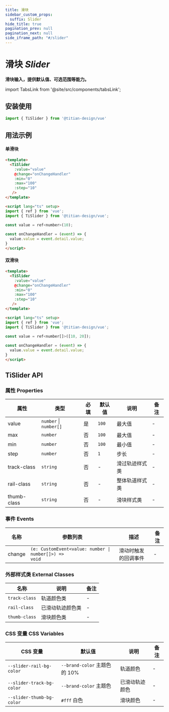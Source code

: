 ```yaml
---
title: 滑块
sidebar_custom_props:
  suffix: Slider
hide_title: true
pagination_prev: null
pagination_next: null
side_iframe_path: "#/slider"
---
```


# 滑块 _Slider_

**滑块输入，提供默认值、可选范围等能力。**

import TabsLink from '@site/src/components/tabsLink';

<TabsLink id="tislider-api" />


## 安装使用
```typescript showLineNumbers
import { TiSlider } from '@titian-design/vue'
```

## 用法示例

#### 单滑块

```html showLineNumbers
<template>
  <TiSlider 
    :value="value" 
    @change="onChangeHandler"
    :min="0"
    :max="100"
    :step="10"
   />
</template>

<script lang="ts" setup>
import { ref } from 'vue';
import { TiSlider } from '@titian-design/vue';

const value = ref<number>(10);
  
const onChangeHandler = (event) => {
  value.value = event.detail.value;
}
</script>
```

#### 双滑块


```html showLineNumbers
<template>
  <TiSlider 
    :value="value" 
    @change="onChangeHandler"
    :min="0"
    :max="100"
    :step="10"
   />
</template>

<script lang="ts" setup>
import { ref } from 'vue';
import { TiSlider } from '@titian-design/vue';

const value = ref<number[]>([10, 20]);
  
const onChangeHandler = (event) => {
  value.value = event.detail.value;
}
</script>
```

## TiSlider API

### 属性 **Properties**

| 属性       | 类型                   | 必填 | 默认值 | 说明           | 备注 |
| ---------- | ---------------------- | ---- | ------ | -------------- | ---- |
| value      | `number` \| `number[]` | 是   | `100`  | 最大值         | -    |
| max        | `number`               | 否   | `100`  | 最大值         | -    |
| min        | `number`               | 否   | `100`  | 最小值         | -    |
| step       | `number`               | 否   | `1`    | 步长           | -    |
| track-class | `string`               | 否   | -      | 滑过轨迹样式类 | -    |
| rail-class  | `string`               | 否   | -      | 整体轨道样式类 | -    |
| thumb-class | `string`               | 否   | -      | 滑块样式类     | -    |


### 事件 **Events**


| 名称     | 参数列表                                                         | 描述                 | 备注 |
| -------- | ---------------------------------------------------------------- | -------------------- | ---- |
| change | <code>(e: CustomEvent<value: number \| number[]>) => void</code> | 滑动时触发的回调事件 | -    |


### 外部样式类 **External Classes**

| 名称          | 说明             | 备注 |
| ------------- | ---------------- | ---- |
| `track-class` | 轨道颜色类       | -    |
| `rail-class`  | 已滑动轨迹颜色类 | -    |
| `thumb-class` | 滑块颜色类       | -    |

### CSS 变量 **CSS Variables**

| CSS 变量                  | 默认值                       | 说明           | 备注 |
| ------------------------- | ---------------------------- | -------------- | ---- |
| `--slider-rail-bg-color`  | `--brand-color` 主题色的 10% | 轨道颜色       | -    |
| `--slider-track-bg-color` | `--brand-color` 主题色       | 已滑动轨迹颜色 | -    |
| `--slider-thumb-bg-color` | `#fff` 白色                  | 滑块颜色       | -    |

